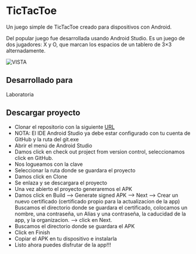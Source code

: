 # TicTacToe

Un juego simple de TicTacToe creado para dispositivos con Android.

Del popular juego fue desarrollada usando Android Studio. Es un juego de dos jugadores: X y O, que marcan los espacios de un tablero de 3×3 alternadamente.

![VISTA]()

## Desarrollado para

Laboratoria


## Descargar proyecto

* Clonar el repositorio con la siguiente [URL](https://github.com/DiLeyRa/TicTacToe.git)
* NOTA: El IDE Android Studio ya debe estar configurado con tu cuenta de GitHub y la ruta del git.exe
* Abrir el menú de Android Studio
* Damos click en check out project from version control, seleccionamos click en GitHub.
* Nos logueamos con la clave
* Seleccionar la ruta donde se guardara el proyecto
* Damos click en Clone
* Se enlaza y se descargara el proyecto
* Una vez abierto el proyecto generaremos el APK
* Damos click en Build --> Generate signed APK --> Next --> Crear un nuevo certificado (certificado propio para la actualizacion de la app)
  Buscamos el directorio donde se guardara el certificado, colocamos un nombre, una contraseña, un Alias y una contraseña, la caducidad de la app, y la organizacion.
  --> click en Next.
* Buscamos el directorio donde se guardara el APK 
* Click en Finish
* Copiar el APK en tu dispositivo e instalarla
* Listo ahora puedes disfrutar de la app!!!
